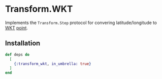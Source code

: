 # Transform.WKT

Implements the `Transform.Step` protocol for convering latitude/longitude to
[WKT](https://en.wikipedia.org/wiki/Well-known_text_representation_of_geometry)
[point](https://en.wikipedia.org/wiki/Point_(geometry)).

## Installation

```elixir
def deps do
  [
    {:transform_wkt, in_umbrella: true}
  ]
end
```
